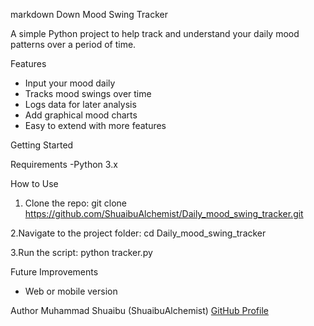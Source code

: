markdown
Down Mood Swing Tracker

A simple Python project to help track and understand your daily mood patterns over a period of time.

Features
- Input your mood daily
- Tracks mood swings over time
- Logs data for later analysis
- Add graphical mood charts
- Easy to extend with more features

Getting Started

Requirements
-Python 3.x

How to Use
1. Clone the repo:
	git clone https://github.com/ShuaibuAlchemist/Daily_mood_swing_tracker.git

2.Navigate to the project folder:
	cd
	Daily_mood_swing_tracker

3.Run the script:
	python tracker.py


Future Improvements
- Web or mobile version

Author
Muhammad Shuaibu (ShuaibuAlchemist)
[GitHub Profile](https://github.com/ShuaibuAlchemist)